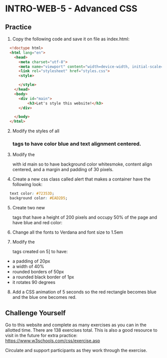 # INTRO-WEB-5 - Advanced CSS

## Practice

1. Copy the following code and save it on file as index.html:
  ```html
    <!doctype html>
    <html lang="en">
      <head>
        <meta charset="utf-8">
        <meta name="viewport" content="width=device-width, initial-scale=1, shrink-to-fit=no">
        <link rel="stylesheet" href="styles.css">
        <style>

        </style>
      </head>
      <body>
        <div id="main">
            <h3>Let's style this website!</h3>
        </div>

      </body>
    </html>
  ```
 
2. Modify the styles of all <h3> tags to have color blue and text alignment centered.


3. Modify the <div> with id main so to have background color whitesmoke, content align centered, and a margin and padding of 30 pixels.


4. Create a new css class called alert that makes a container have the following look:
  ```css
    text color: #72353D;  
    background color: #EAD2D5;
  ```

5. Create two new <div> tags that have a height of 200 pixels and occupy 50% of the page and have blue and red color:

6. Change all the fonts to Verdana and font size to 1.5em

7. Modify the <div> tags created on 5] to have:
  * a padding of 20px 
  * a width of 40%
  * rounded borders of 50px
  * a rounded black border of 1px
  * it rotates 90 degrees

8. Add a CSS animation of 5 seconds so the red rectangle becomes blue and the blue one becomes red.

## Challenge Yourself

Go to this website and complete as many exercises as you can in the allotted time. There are 138 exercises total. This is also a good resource to visit in the future for extra practice: https://www.w3schools.com/css/exercise.asp

Circulate and support participants as they work through the exercise. 
